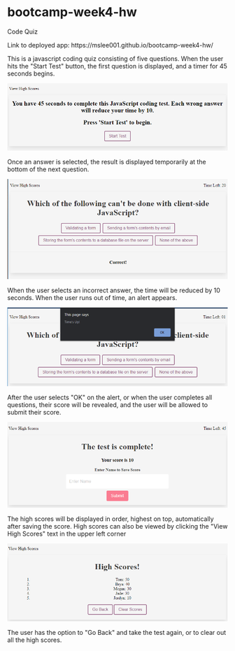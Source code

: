 # bootcamp-week4-hw
Code Quiz

<p>Link to deployed app: https://mslee001.github.io/bootcamp-week4-hw/ </p>

<p>This is a javascript coding quiz consisting of five questions. When the user hits the "Start Test" button, the first question is displayed, and a timer for 45 seconds begins. </p>

<img src="images/starttest.PNG">

<p> Once an answer is selected, the result is displayed temporarily at the bottom of the next question.</p>

<img src="images/question-w-result.PNG">

<p>When the user selects an incorrect answer, the time will be reduced by 10 seconds. When the user runs out of time, an alert appears. </p>

<img src="images/outoftime.PNG">

<p>After the user selects "OK" on the alert, or when the user completes all questions, their score will be revealed, and the user will be allowed to submit their score. </p>

<img src="images/testcomplete.PNG">

<p>The high scores will be displayed in order, highest on top, automatically after saving the score. High scores can also be viewed by clicking the "View High Scores" text in the upper left corner </p>

<img src="images/highscores.PNG">

<p>The user has the option to "Go Back" and take the test again, or to clear out all the high scores. </p>
